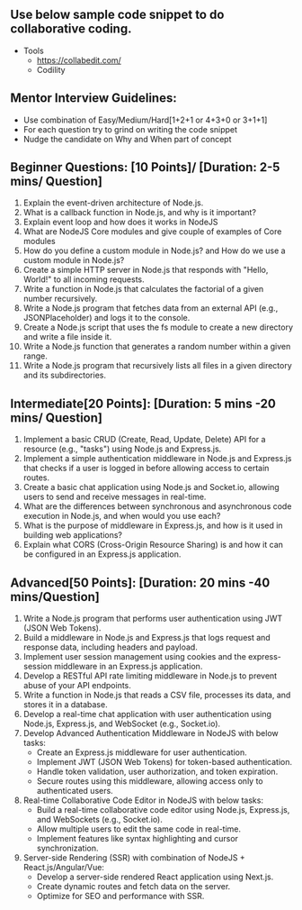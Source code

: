 ## Use below sample code snippet to do collaborative coding.

- Tools
  - https://collabedit.com/
  - Codility

## Mentor Interview Guidelines:

- Use combination of Easy/Medium/Hard[1+2+1 or 4+3+0 or 3+1+1]
- For each question try to grind on writing the code snippet
- Nudge the candidate on Why and When part of concept

## Beginner Questions: \[10 Points\]/ [Duration: 2-5 mins/ Question]

1. Explain the event-driven architecture of Node.js.
2. What is a callback function in Node.js, and why is it important?
3. Explain event loop and how does it works in NodeJS
4. What are NodeJS Core modules and give couple of examples of Core modules
5. How do you define a custom module in Node.js? and How do we use a custom module in Node.js?
6. Create a simple HTTP server in Node.js that responds with "Hello, World!" to all incoming requests.
7. Write a function in Node.js that calculates the factorial of a given number recursively.
8. Write a Node.js program that fetches data from an external API (e.g., JSONPlaceholder) and logs it to the console.
9. Create a Node.js script that uses the fs module to create a new directory and write a file inside it.
10. Write a Node.js function that generates a random number within a given range.
11. Write a Node.js program that recursively lists all files in a given directory and its subdirectories.

## Intermediate[20 Points]: [Duration: 5 mins -20 mins/ Question]

1. Implement a basic CRUD (Create, Read, Update, Delete) API for a resource (e.g., "tasks") using Node.js and Express.js.
2. Implement a simple authentication middleware in Node.js and Express.js that checks if a user is logged in before allowing access to certain routes.
3. Create a basic chat application using Node.js and Socket.io, allowing users to send and receive messages in real-time.
4. What are the differences between synchronous and asynchronous code execution in Node.js, and when would you use each?
5. What is the purpose of middleware in Express.js, and how is it used in building web applications?
6. Explain what CORS (Cross-Origin Resource Sharing) is and how it can be configured in an Express.js application.

## Advanced[50 Points]: [Duration: 20 mins -40 mins/Question]

1. Write a Node.js program that performs user authentication using JWT (JSON Web Tokens).
2. Build a middleware in Node.js and Express.js that logs request and response data, including headers and payload.
3. Implement user session management using cookies and the express-session middleware in an Express.js application.
4. Develop a RESTful API rate limiting middleware in Node.js to prevent abuse of your API endpoints.
5. Write a function in Node.js that reads a CSV file, processes its data, and stores it in a database.
6. Develop a real-time chat application with user authentication using Node.js, Express.js, and WebSocket (e.g., Socket.io).
7. Develop Advanced Authentication Middleware in NodeJS with below tasks:
   - Create an Express.js middleware for user authentication.
   - Implement JWT (JSON Web Tokens) for token-based authentication.
   - Handle token validation, user authorization, and token expiration.
   - Secure routes using this middleware, allowing access only to authenticated users.
8. Real-time Collaborative Code Editor in NodeJS with below tasks:
   - Build a real-time collaborative code editor using Node.js, Express.js, and WebSockets (e.g., Socket.io).
   - Allow multiple users to edit the same code in real-time.
   - Implement features like syntax highlighting and cursor synchronization.
9. Server-side Rendering (SSR) with combination of NodeJS + React.js/Angular/Vue:
   - Develop a server-side rendered React application using Next.js.
   - Create dynamic routes and fetch data on the server.
   - Optimize for SEO and performance with SSR.
